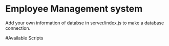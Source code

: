 # Employee Management system

Add your own information of databse in server/index.js to make a database connection.

#Available Scripts

